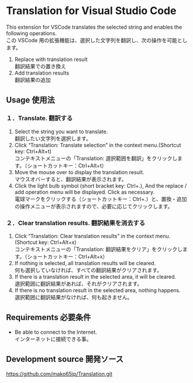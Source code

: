 # Translation for Visual Studio Code

This extension for VSCode translates the selected string and enables the following operations.  
この VSCode 用の拡張機能は、選択した文字列を翻訳し、次の操作を可能とします。

1. Replace with translation result  
   翻訳結果での置き換え
2. Add translation results  
   翻訳結果の追加

## Usage 使用法

### １．Translate. 翻訳する

1. Select the string you want to translate.  
   翻訳したい文字列を選択します。
2. Click “Translation: Translate selection” in the context menu.(Shortcut key: Ctrl+Alt+t)  
   コンテキストメニューの「Translation: 選択範囲を翻訳」をクリックします。（ショートカットキー：Ctrl+Alt+t）
3. Move the mouse over to display the translation result.  
   マウスオバーすると、翻訳結果が表示されます。
4. Click the light bulb symbol (short bracket key: Ctrl+.), And the replace / add operation menu will be displayed. Click as necessary.  
   電球マークをクリックする（ショートカットキー：Ctrl+.）と、置換・追加の操作メニューが表示されますので、必要に応じてクリックします。

### ２．Clear translation results. 翻訳結果を消去する

1. Click “Translation: Clear translation results” in the context menu.(Shortcut key: Ctrl+Alt+x)  
   コンテキストメニューの「Translation: 翻訳結果をクリア」をクリックします。（ショートカットキー：Ctrl+Alt+x）
2. If nothing is selected, all translation results will be cleared.  
   何も選択していなければ、すべての翻訳結果がクリアされます。
3. If there is a translation result in the selected area, it will be cleared.  
   選択範囲に翻訳結果があれば、それがクリアされます。
4. If there is no translation result in the selected area, nothing happens.  
   選択範囲に翻訳結果がなければ、何も起きません。

## Requirements 必要条件

- Be able to connect to the Internet.  
  インターネットに接続できる事。

## Development source 開発ソース

<https://github.com/mako65jp/Translation.git>
